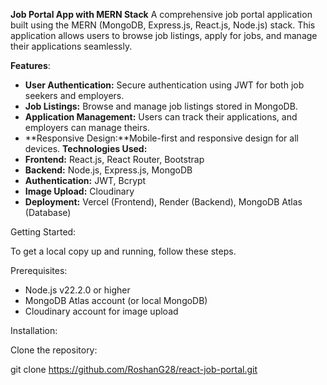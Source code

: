 **Job Portal App with MERN Stack**
A comprehensive job portal application built using the MERN (MongoDB, Express.js, React.js, Node.js) stack. This application allows users to browse job listings, apply for jobs, and manage their applications seamlessly.

 **Features**:

- **User Authentication:** Secure authentication using JWT for both job seekers and employers.
- **Job Listings:** Browse and manage job listings stored in MongoDB.
- **Application Management:** Users can track their applications, and employers can manage theirs.
- **Responsive Design:**Mobile-first and responsive design for all devices.
 **Technologies Used:**
- **Frontend:** React.js, React Router, Bootstrap
- **Backend:** Node.js, Express.js, MongoDB
- **Authentication:** JWT, Bcrypt
- **Image Upload:** Cloudinary
- **Deployment:** Vercel (Frontend), Render (Backend), MongoDB Atlas (Database)
 
 Getting Started:

To get a local copy up and running, follow these steps.

 Prerequisites:
- Node.js v22.2.0 or higher
- MongoDB Atlas account (or local MongoDB)
- Cloudinary account for image upload

 Installation:

Clone the repository:

git clone https://github.com/RoshanG28/react-job-portal.git